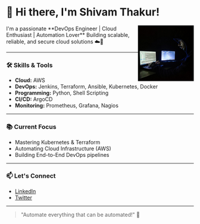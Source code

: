 # 👋 Hi there, I'm Shivam Thakur!
<img  alt="coding" width="150" align="right" src="https://github.com/shivam-th/shivam-th/blob/main/Desktop_img.JPG"> 
I'm a passionate **DevOps Engineer | Cloud Enthusiast | Automation Lover**  
Building scalable, reliable, and secure cloud solutions ☁️🚀  

---

### 🛠️ Skills & Tools
- **Cloud:** AWS
- **DevOps:** Jenkins, Terraform, Ansible, Kubernetes, Docker
- **Programming:** Python, Shell Scripting
- **CI/CD:** ArgoCD
- **Monitoring:** Prometheus, Grafana, Nagios

---

### 📚 Current Focus
- Mastering Kubernetes & Terraform
- Automating Cloud Infrastructure (AWS)
- Building End-to-End DevOps pipelines

---

### 📫 Let's Connect
- [LinkedIn](https://www.linkedin.com/in/shivam-th)
- [Twitter](https://twitter.com/shivam-th)

---

> "Automate everything that can be automated!" 🚀
